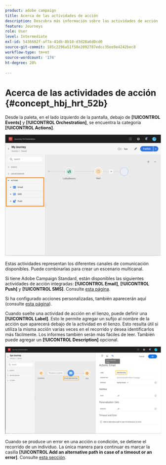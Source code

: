 ```yaml
---
product: adobe campaign
title: Acerca de las actividades de acción
description: Descubra más información sobre las actividades de acción
feature: Journeys
role: User
level: Intermediate
exl-id: 5436602f-af7a-41db-8b10-d3d28a6d0cd0
source-git-commit: 185c2296a51f58e2092787edcc35ee9e4242bec8
workflow-type: tm+mt
source-wordcount: '174'
ht-degree: 28%

---
```


# Acerca de las actividades de acción {#concept_hbj_hrt_52b}

Desde la paleta, en el lado izquierdo de la pantalla, debajo de **[!UICONTROL Events]** y **[!UICONTROL Orchestration]**, se encuentra la categoría **[!UICONTROL Actions]**.

![](../assets/journey58.png)

Estas actividades representan los diferentes canales de comunicación disponibles. Puede combinarlas para crear un escenario multicanal.

Si tiene Adobe Campaign Standard, están disponibles las siguientes actividades de acción integradas: **[!UICONTROL Email]**, **[!UICONTROL Push]** y **[!UICONTROL SMS]**. Consulte [esta página](../building-journeys/using-adobe-campaign-actions.md).

Si ha configurado acciones personalizadas, también aparecerán aquí (consulte [esta página](../building-journeys/using-custom-actions.md)).

Cuando suelte una actividad de acción en el lienzo, puede definir una **[!UICONTROL Label]**. Esto le permite agregar un sufijo al nombre de la acción que aparecerá debajo de la actividad en el lienzo. Esto resulta útil si utiliza la misma acción varias veces en el recorrido y desea identificarlos más fácilmente. Los informes también serán más fáciles de leer. También puede agregar un **[!UICONTROL Description]** opcional.

![](../assets/journey59bis.png)

Cuando se produce un error en una acción o condición, se detiene el recorrido de un individuo. La única manera para continuar es marcar la casilla **[!UICONTROL Add an alternative path in case of a timeout or an error]**. Consulte [esta sección](../building-journeys/using-the-journey-designer.md#paths).
